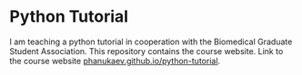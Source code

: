 # Python Tutorial

I am teaching a python tutorial in cooperation with the Biomedical Graduate Student Association.
This repository contains the course website.
Link to the course website [phanukaev.github.io/python-tutorial](phanukaev.github.io/python-tutorial).
